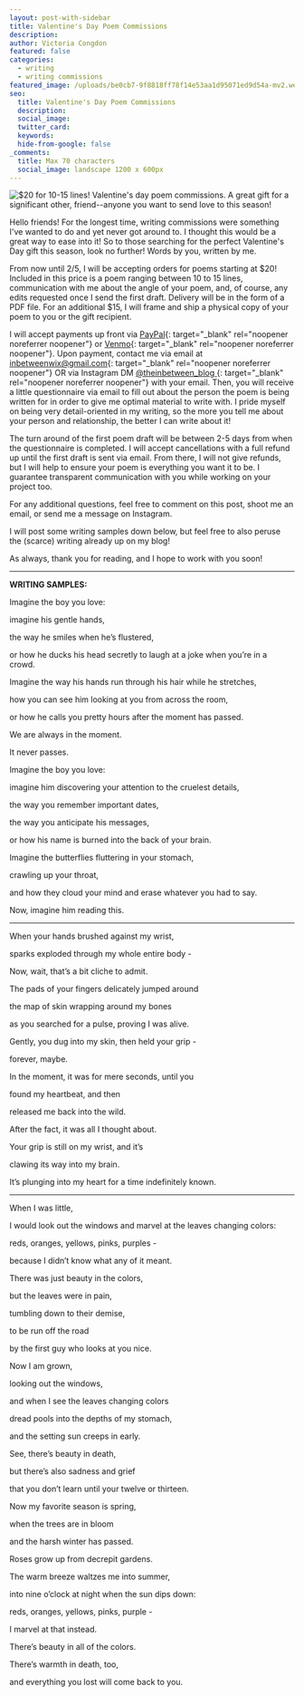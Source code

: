```yaml
---
layout: post-with-sidebar
title: Valentine's Day Poem Commissions
description:
author: Victoria Congdon
featured: false
categories:
  - writing
  - writing commissions
featured_image: /uploads/be0cb7-9f8818ff78f14e53aa1d95071ed9d54a-mv2.webp
seo:
  title: Valentine's Day Poem Commissions
  description:
  social_image:
  twitter_card:
  keywords:
  hide-from-google: false
_comments:
  title: Max 70 characters
  social_image: landscape 1200 x 600px
---
```

![$20 for 10-15 lines! Valentine's day poem commissions. A great gift for a significant other, friend--anyone you want to send love to this season!](https://static.wixstatic.com/media/be0cb7_63fc6d2a411345528d13abe029e064e2~mv2.png/v1/fill/w_720,h_720,al_c,q_90,usm_0.66_1.00_0.01,enc_auto/be0cb7_63fc6d2a411345528d13abe029e064e2~mv2.png)

Hello friends! For the longest time, writing commissions were something I've wanted to do and yet never got around to. I thought this would be a great way to ease into it! So to those searching for the perfect Valentine's Day gift this season, look no further! Words by you, written by me.

From now until 2/5, I will be accepting orders for poems starting at $20! Included in this price is a poem ranging between 10 to 15 lines, communication with me about the angle of your poem, and, of course, any edits requested once I send the first draft. Delivery will be in the form of a PDF file. For an additional $15, I will frame and ship a physical copy of your poem to you or the gift recipient.

I will accept payments up front via [<u>PayPal</u>](http://paypal.me/yoritori){: target="_blank" rel="noopener noreferrer noopener"} or [<u>Venmo</u>](http://www.venmo.com/yoritori){: target="_blank" rel="noopener noreferrer noopener"}. Upon payment, contact me via email at [<u>inbetweenwix@gmail.com</u>](mailto:inbetweenwix@gmail.com){: target="_blank" rel="noopener noreferrer noopener"} OR via Instagram DM [<u>@theinbetween_blog </u>](https://www.instagram.com/theinbetween_blog/){: target="_blank" rel="noopener noreferrer noopener"} with your email. Then, you will receive a little questionnaire via email to fill out about the person the poem is being written for in order to give me optimal material to write with. I pride myself on being very detail-oriented in my writing, so the more you tell me about your person and relationship, the better I can write about it!

The turn around of the first poem draft will be between 2-5 days from when the questionnaire is completed. I will accept cancellations with a full refund up until the first draft is sent via email. From there, I will not give refunds, but I will help to ensure your poem is everything you want it to be. I guarantee transparent communication with you while working on your project too.

For any additional questions, feel free to comment on this post, shoot me an email, or send me a message on Instagram.

I will post some writing samples down below, but feel free to also peruse the (scarce) writing already up on my blog!

As always, thank you for reading, and I hope to work with you soon!

---

**WRITING SAMPLES:**

Imagine the boy you love:

imagine his gentle hands,

the way he smiles when he’s flustered,

or how he ducks his head secretly to laugh at a joke when you’re in a crowd.

Imagine the way his hands run through his hair while he stretches,

how you can see him looking at you from across the room,

or how he calls you pretty hours after the moment has passed.

We are always in the moment.

It never passes.

Imagine the boy you love:

imagine him discovering your attention to the cruelest details,

the way you remember important dates,

the way you anticipate his messages,

or how his name is burned into the back of your brain.

Imagine the butterflies fluttering in your stomach,

crawling up your throat,

and how they cloud your mind and erase whatever you had to say.

Now, imagine him reading this.

---

When your hands brushed against my wrist,

sparks exploded through my whole entire body -

Now, wait, that’s a bit cliche to admit.

The pads of your fingers delicately jumped around

the map of skin wrapping around my bones

as you searched for a pulse, proving I was alive.

Gently, you dug into my skin, then held your grip -

forever, maybe.

In the moment, it was for mere seconds, until you

found my heartbeat, and then

released me back into the wild.

After the fact, it was all I thought about.

Your grip is still on my wrist, and it’s

clawing its way into my brain.

It’s plunging into my heart for a time indefinitely known.

---

When I was little,

I would look out the windows and marvel at the leaves changing colors:

reds, oranges, yellows, pinks, purples -

because I didn’t know what any of it meant.

There was just beauty in the colors,

but the leaves were in pain,

tumbling down to their demise,

to be run off the road

by the first guy who looks at you nice.

Now I am grown,

looking out the windows,

and when I see the leaves changing colors

dread pools into the depths of my stomach,

and the setting sun creeps in early.

See, there’s beauty in death,

but there’s also sadness and grief

that you don’t learn until your twelve or thirteen.

Now my favorite season is spring,

when the trees are in bloom

and the harsh winter has passed.

Roses grow up from decrepit gardens.

The warm breeze waltzes me into summer,

into nine o’clock at night when the sun dips down:

reds, oranges, yellows, pinks, purple -

I marvel at that instead.

There’s beauty in all of the colors.

There’s warmth in death, too,

and everything you lost will come back to you.